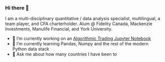 ### Hi there 👋

I am a multi-disciplinary quantitative / data analysis specialist, multilingual, a team player, and CFA charterholder. Alum @ Fidelity Canada, Mackenzie Investments, Manulife Financial, and York University.

- 🔭 I’m currently working on an [Algorithmic Trading Jupyter Notebook](https://github.com/olyasem/Algorithmic_Trading)
- 🌱 I’m currently learning Pandas, Numpy and the rest of the modern Python data stack 
- 💬 Ask me about how many countries I have been to
